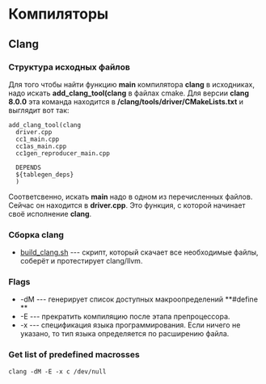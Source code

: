 # Компиляторы
## Clang
### Структура исходных файлов
Для того чтобы найти функцию __main__ компилятора __clang__ в исходниках, надо искать __add_clang_tool(clang__ в файлах cmake. Для версии __clang 8.0.0__ эта команда находится в __/clang/tools/driver/CMakeLists.txt__ и выглядит вот так:
```
add_clang_tool(clang
  driver.cpp
  cc1_main.cpp
  cc1as_main.cpp
  cc1gen_reproducer_main.cpp

  DEPENDS
  ${tablegen_deps}
  )
```
Соответсвенно, искать __main__ надо в одном из перечисленных файлов. Сейчас он находится в __driver.cpp__. Это функция, с которой начинает своё исполнение __clang__.

### Сборка clang
* [build_clang.sh](./build_clang.sh) --- скрипт, который скачает все необходимые файлы, соберёт и протестирует clang/llvm.


### Flags
 * -dM --- генерирует список доступных макроопределений **#define **
 * -E --- прекратить компиляцию после этапа препроцессора.
 * -x --- спецификация языка программирования. Если ничего не указано, то тип языка определяется по расширению файла.


### Get list of predefined macrosses
```
clang -dM -E -x c /dev/null
```